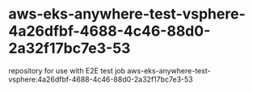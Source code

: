 # aws-eks-anywhere-test-vsphere-4a26dfbf-4688-4c46-88d0-2a32f17bc7e3-53
repository for use with E2E test job aws-eks-anywhere-test-vsphere:4a26dfbf-4688-4c46-88d0-2a32f17bc7e3-53
